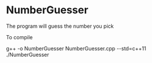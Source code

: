 # NumberGuesser
The program will guess the number you pick

To compile

g++ -o NumberGuesser NumberGuesser.cpp --std=c++11
./NumberGuesser

